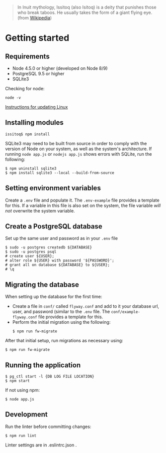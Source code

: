 
> In Inuit mythology, Issitoq (also Isitoq) is a deity that punishes those who break taboos. He usually takes the form of a giant flying eye. (from [Wikipedia](https://en.wikipedia.org/wiki/Issitoq))

# Getting started

## Requirements
  * Node 4.5.0 or higher (developed on Node 8/9)
  * PostgreSQL 9.5 or higher
  * SQLite3

Checking for node:
```
node -v
```
[Instructions for updating Linux](https://codewithintent.com/how-to-install-update-and-remove-node-js-from-linux-or-ubuntu/)

## Installing modules
```
issitoq$ npm install
```

SQLite3 may need to be built from source in order to comply with the version of Node on your system, as well as the system's architecture. If running `node app.js` or `nodejs app.js` shows errors with SQLite, run the following:
```
$ npm uninstall sqlite3
$ npm install sqlite3 --local --build-from-source
```

## Setting environment variables
Create a `.env` file and populate it. The `.env-example` file provides a template for this.
If a variable in this file is also set on the system, the file variable _will not_ overwrite the system variable.

## Create a PostgreSQL database
Set up the same user and password as in your `.env` file
```
$ sudo -u postgres createdb ${DATABASE}
$ sudo -u postgres psql
# create user ${USER};
# alter role ${USER} with password '${PASSWORD}';
# grant all on database ${DATABASE} to ${USER};
# \q
```

## Migrating the database
When setting up the database for the first time:
  * Create a file in `conf/` called `flyway.conf` and add to it your database url, user, and password (similar to the `.env` file. The `conf/example-flyway.conf` file provides a template for this.
  * Perform the initial migration using the following:
    ```
    $ npm run fw-migrate
    ```

After that initial setup, run migrations as necessary using:
```
$ npm run fw-migrate
```

## Running the application
```
$ pg_ctl start -l {DB LOG FILE LOCATION}
$ npm start
```
If not using npm:
```
$ node app.js
```

## Development
Run the linter before committing changes:
```
$ npm run lint
```
Linter settings are in .eslintrc.json .
